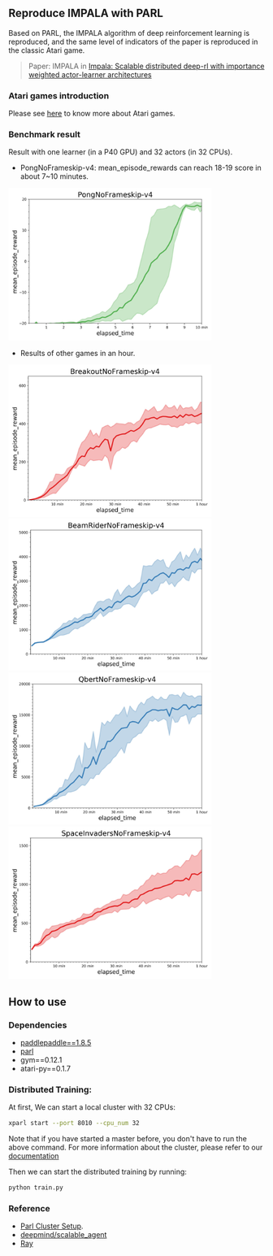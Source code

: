 ## Reproduce IMPALA with PARL
Based on PARL, the IMPALA algorithm of deep reinforcement learning is reproduced, and the same level of indicators of the paper is reproduced in the classic Atari game.

> Paper: IMPALA in [Impala: Scalable distributed deep-rl with importance weighted actor-learner architectures](https://arxiv.org/abs/1802.01561)

### Atari games introduction
Please see [here](https://gym.openai.com/envs/#atari) to know more about Atari games.

### Benchmark result
Result with one learner (in a P40 GPU) and 32 actors (in 32 CPUs).
+ PongNoFrameskip-v4: mean_episode_rewards can reach 18-19 score in about 7~10 minutes.
<img src=".benchmark/IMPALA_Pong.jpg" width = "400" height ="300" alt="IMPALA_Pong" />

+ Results of other games in an hour.

<img src=".benchmark/IMPALA_Breakout.jpg" width = "400" height ="300" alt="IMPALA_Breakout" /> <img src=".benchmark/IMPALA_BeamRider.jpg" width = "400" height ="300" alt="IMPALA_BeamRider"/>
<br>
<img src=".benchmark/IMPALA_Qbert.jpg" width = "400" height ="300" alt="IMPALA_Qbert" /> <img src=".benchmark/IMPALA_SpaceInvaders.jpg" width = "400" height ="300" alt="IMPALA_SpaceInvaders"/>

## How to use
### Dependencies
+ [paddlepaddle==1.8.5](https://github.com/PaddlePaddle/Paddle)
+ [parl](https://github.com/PaddlePaddle/PARL)
+ gym==0.12.1
+ atari-py==0.1.7

### Distributed Training:

At first, We can start a local cluster with 32 CPUs:

```bash
xparl start --port 8010 --cpu_num 32
```

Note that if you have started a master before, you don't have to run the above
command. For more information about the cluster, please refer to our
[documentation](https://parl.readthedocs.io/en/latest/parallel_training/setup.html)

Then we can start the distributed training by running:

```bash
python train.py
```

### Reference
+ [Parl Cluster Setup](https://parl.readthedocs.io/en/latest/parallel_training/setup.html).
+ [deepmind/scalable_agent](https://github.com/deepmind/scalable_agent)
+ [Ray](https://github.com/ray-project/ray)
